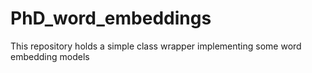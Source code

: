 # PhD_word_embeddings
This repository holds a simple class wrapper implementing some word embedding models
